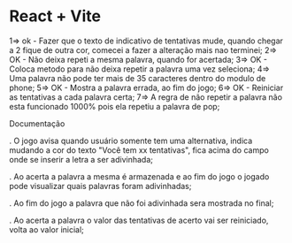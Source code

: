 # React + Vite

1=> ok - Fazer que o texto de indicativo de tentativas mude, quando chegar a 2 fique de outra cor, comecei a fazer a alteração mais nao terminei;
2=> OK - Não deixa repeti a mesma palavra, quando for acertada;
3=> OK - Coloca metodo para não deixa repetir a palavra uma vez seleciona;
4=> Uma palavra não pode ter mais de 35 caracteres dentro do modulo de phone;
5=> OK - Mostra a palavra errada, ao fim do jogo;
6=> OK - Reiniciar as tentativas a cada palavra certa;
7=> A regra de não repetir a palavra não esta funcionado 1000% pois ela repetiu a palavra de pop; 




Documentação 

. O jogo avisa quando usuário somente tem uma alternativa, indica mudando a cor do texto "Você tem xx tentativas",  fica acima do campo onde se inserir a letra a ser adivinhada;

. Ao acerta a palavra a mesma é armazenada e ao fim do jogo o jogado pode visualizar quais palavras foram adivinhadas;

. Ao fim do jogo a palavra que não foi adivinhada sera mostrada no final;

. Ao acerta a palavra o valor das tentativas de acerto vai ser reiniciado, volta ao valor inicial;
